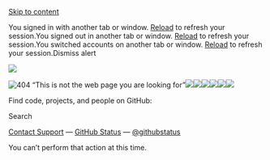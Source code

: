 [Skip to content](https://github.com/Pranjali1049/Salary_Prediction%22#start-of-content)

You signed in with another tab or window. [Reload](https://github.com/Pranjali1049/Salary_Prediction%22) to refresh your session.You signed out in another tab or window. [Reload](https://github.com/Pranjali1049/Salary_Prediction%22) to refresh your session.You switched accounts on another tab or window. [Reload](https://github.com/Pranjali1049/Salary_Prediction%22) to refresh your session.Dismiss alert

![](<Base64-Image-Removed>)

![404 “This is not the web page you are looking for”](<Base64-Image-Removed>)![](<Base64-Image-Removed>)![](<Base64-Image-Removed>)![](<Base64-Image-Removed>)![](<Base64-Image-Removed>)![](<Base64-Image-Removed>)![](<Base64-Image-Removed>)

Find code, projects, and people on GitHub:

Search

[Contact Support](https://support.github.com/?tags=dotcom-404) —
[GitHub Status](https://githubstatus.com/) —
[@githubstatus](https://twitter.com/githubstatus)

You can’t perform that action at this time.